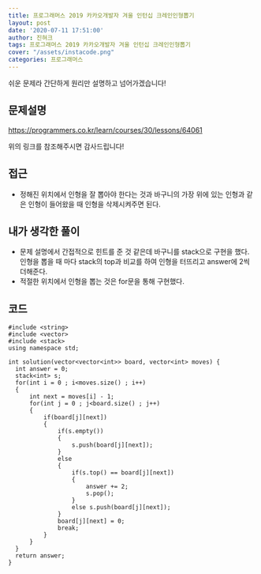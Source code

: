 ```yaml
---
title: 프로그래머스 2019 카카오개발자 겨울 인턴십 크레인인형뽑기
layout: post
date: '2020-07-11 17:51:00'
author: 진혀크
tags: 프로그래머스 2019 카카오개발자 겨울 인턴십 크레인인형뽑기
cover: "/assets/instacode.png"
categories: 프로그래머스
---
```


쉬운 문제라 간단하게 원리만 설명하고 넘어가겠습니다!

## 문제설명
<https://programmers.co.kr/learn/courses/30/lessons/64061>

위의 링크를 참조해주시면 감사드립니다!

## 접근

* 정해진 위치에서 인형을 잘 뽑아야 한다는 것과 바구니의 가장 위에 있는 인형과 같은 인형이 들어왔을 때 인형을 삭제시켜주면 된다.


## 내가 생각한 풀이

* 문제 설명에서 간접적으로 힌트를 준 것 같은데 바구니를 stack으로 구현을 했다. 인형을 뽑을 때 마다 stack의 top과 비교를 하여 인형을 터뜨리고 answer에 2씩 더해준다.
* 적절한 위치에서 인형을 뽑는 것은 for문을 통해 구현했다.

## 코드

    #include <string>
    #include <vector>
    #include <stack>
    using namespace std;

    int solution(vector<vector<int>> board, vector<int> moves) {
      int answer = 0;
      stack<int> s;
      for(int i = 0 ; i<moves.size() ; i++)
      {
          int next = moves[i] - 1;
          for(int j = 0 ; j<board.size() ; j++)
          {
              if(board[j][next])
              {
                  if(s.empty())
                  {
                      s.push(board[j][next]);
                  }
                  else
                  {
                      if(s.top() == board[j][next])
                      {
                          answer += 2;
                          s.pop();
                      }
                      else s.push(board[j][next]);
                  }
                  board[j][next] = 0;
                  break;
              }
          }
      }
      return answer;
    }
